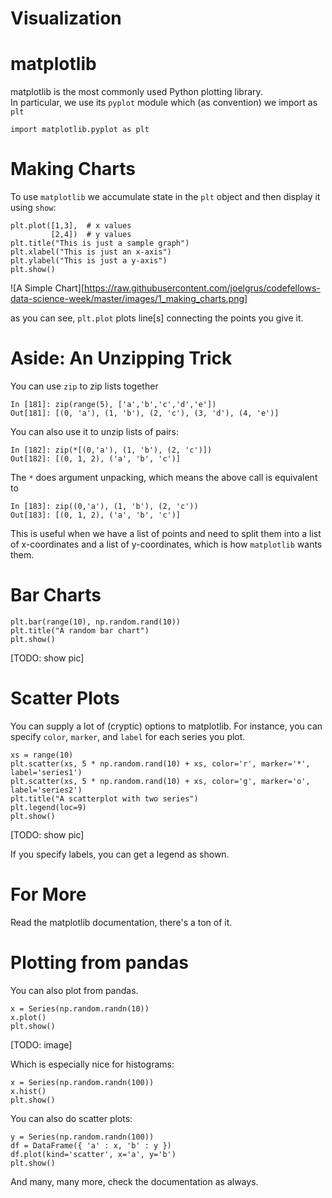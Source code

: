 # Visualization

# matplotlib

matplotlib is the most commonly used Python plotting library.  
In particular, we use its `pyplot` module which (as convention)
we import as `plt`

```
import matplotlib.pyplot as plt
```

# Making Charts

To use `matplotlib` we accumulate state in the `plt` object
and then display it using `show`:

```
plt.plot([1,3],  # x values
         [2,4])  # y values
plt.title("This is just a sample graph")
plt.xlabel("This is just an x-axis")
plt.ylabel("This is just a y-axis")
plt.show()
```
![A Simple Chart][https://raw.githubusercontent.com/joelgrus/codefellows-data-science-week/master/images/1_making_charts.png]

as you can see, `plt.plot` plots line[s] connecting the points you give it.

# Aside: An Unzipping Trick

You can use `zip` to zip lists together

```
In [181]: zip(range(5), ['a','b','c','d','e'])
Out[181]: [(0, 'a'), (1, 'b'), (2, 'c'), (3, 'd'), (4, 'e')]
```

You can also use it to unzip lists of pairs:

```
In [182]: zip(*[(0,'a'), (1, 'b'), (2, 'c')])
Out[182]: [(0, 1, 2), ('a', 'b', 'c')]
```

The `*` does argument unpacking, which means the above call is equivalent to

```
In [183]: zip((0,'a'), (1, 'b'), (2, 'c'))
Out[183]: [(0, 1, 2), ('a', 'b', 'c')]
```

This is useful when we have a list of points and need to split them into
a list of x-coordinates and a list of y-coordinates, which is how `matplotlib`
wants them.

# Bar Charts

```
plt.bar(range(10), np.random.rand(10))
plt.title("A random bar chart")
plt.show()
```

[TODO: show pic]

# Scatter Plots

You can supply a lot of (cryptic) options to matplotlib.  For instance,
you can specify `color`, `marker`, and `label` for each series you plot.

```
xs = range(10)
plt.scatter(xs, 5 * np.random.rand(10) + xs, color='r', marker='*', label='series1')
plt.scatter(xs, 5 * np.random.rand(10) + xs, color='g', marker='o', label='series2')
plt.title("A scatterplot with two series")
plt.legend(loc=9)
plt.show()
```

[TODO: show pic]

If you specify labels, you can get a legend as shown.

# For More

Read the matplotlib documentation, there's a ton of it.

# Plotting from pandas

You can also plot from pandas.

```
x = Series(np.random.randn(10))
x.plot()
plt.show()
```

[TODO: image]

Which is especially nice for histograms:

```
x = Series(np.random.randn(100))
x.hist()
plt.show()
```

You can also do scatter plots:

```
y = Series(np.random.randn(100))
df = DataFrame({ 'a' : x, 'b' : y })
df.plot(kind='scatter', x='a', y='b')
plt.show()
```

And many, many more, check the documentation as always.
